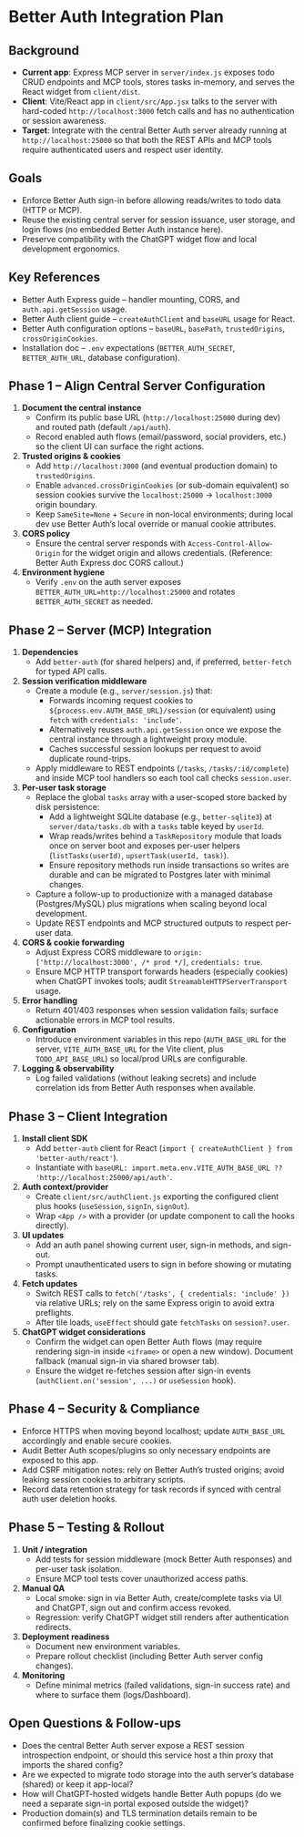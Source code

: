 # Better Auth Integration Plan

## Background
- **Current app**: Express MCP server in `server/index.js` exposes todo CRUD endpoints and MCP tools, stores tasks in-memory, and serves the React widget from `client/dist`.
- **Client**: Vite/React app in `client/src/App.jsx` talks to the server with hard-coded `http://localhost:3000` fetch calls and has no authentication or session awareness.
- **Target**: Integrate with the central Better Auth server already running at `http://localhost:25000` so that both the REST APIs and MCP tools require authenticated users and respect user identity.

## Goals
- Enforce Better Auth sign-in before allowing reads/writes to todo data (HTTP or MCP).
- Reuse the existing central server for session issuance, user storage, and login flows (no embedded Better Auth instance here).
- Preserve compatibility with the ChatGPT widget flow and local development ergonomics.

## Key References
- Better Auth Express guide – handler mounting, CORS, and `auth.api.getSession` usage. <!-- express.mdx -->
- Better Auth client guide – `createAuthClient` and `baseURL` usage for React. <!-- client.mdx -->
- Better Auth configuration options – `baseURL`, `basePath`, `trustedOrigins`, `crossOriginCookies`. <!-- options.mdx, cookies.mdx -->
- Installation doc – `.env` expectations (`BETTER_AUTH_SECRET`, `BETTER_AUTH_URL`, database configuration). <!-- installation.mdx -->

## Phase 1 – Align Central Server Configuration
1. **Document the central instance**
   - Confirm its public base URL (`http://localhost:25000` during dev) and routed path (default `/api/auth`).
   - Record enabled auth flows (email/password, social providers, etc.) so the client UI can surface the right actions.
2. **Trusted origins & cookies**
   - Add `http://localhost:3000` (and eventual production domain) to `trustedOrigins`.
   - Enable `advanced.crossOriginCookies` (or sub-domain equivalent) so session cookies survive the `localhost:25000` → `localhost:3000` origin boundary.
   - Keep `SameSite=None` + `Secure` in non-local environments; during local dev use Better Auth’s local override or manual cookie attributes.
3. **CORS policy**
   - Ensure the central server responds with `Access-Control-Allow-Origin` for the widget origin and allows credentials. (Reference: Better Auth Express doc CORS callout.)
4. **Environment hygiene**
   - Verify `.env` on the auth server exposes `BETTER_AUTH_URL=http://localhost:25000` and rotates `BETTER_AUTH_SECRET` as needed.

## Phase 2 – Server (MCP) Integration
1. **Dependencies**
   - Add `better-auth` (for shared helpers) and, if preferred, `better-fetch` for typed API calls.
2. **Session verification middleware**
   - Create a module (e.g., `server/session.js`) that:
     - Forwards incoming request cookies to `${process.env.AUTH_BASE_URL}/session` (or equivalent) using `fetch` with `credentials: 'include'`.
     - Alternatively reuses `auth.api.getSession` once we expose the central instance through a lightweight proxy module.
     - Caches successful session lookups per request to avoid duplicate round-trips.
   - Apply middleware to REST endpoints (`/tasks`, `/tasks/:id/complete`) and inside MCP tool handlers so each tool call checks `session.user`.
3. **Per-user task storage**
   - Replace the global `tasks` array with a user-scoped store backed by disk persistence:
     - Add a lightweight SQLite database (e.g., `better-sqlite3`) at `server/data/tasks.db` with a `tasks` table keyed by `userId`.
     - Wrap reads/writes behind a `TaskRepository` module that loads once on server boot and exposes per-user helpers (`listTasks(userId)`, `upsertTask(userId, task)`).
     - Ensure repository methods run inside transactions so writes are durable and can be migrated to Postgres later with minimal changes.
   - Capture a follow-up to productionize with a managed database (Postgres/MySQL) plus migrations when scaling beyond local development.
   - Update REST endpoints and MCP structured outputs to respect per-user data.
4. **CORS & cookie forwarding**
   - Adjust Express CORS middleware to `origin: ['http://localhost:3000', /* prod */]`, `credentials: true`.
   - Ensure MCP HTTP transport forwards headers (especially cookies) when ChatGPT invokes tools; audit `StreamableHTTPServerTransport` usage.
5. **Error handling**
   - Return 401/403 responses when session validation fails; surface actionable errors in MCP tool results.
6. **Configuration**
   - Introduce environment variables in this repo (`AUTH_BASE_URL` for the server, `VITE_AUTH_BASE_URL` for the Vite client, plus `TODO_API_BASE_URL`) so local/prod URLs are configurable.
7. **Logging & observability**
   - Log failed validations (without leaking secrets) and include correlation ids from Better Auth responses when available.

## Phase 3 – Client Integration
1. **Install client SDK**
   - Add `better-auth` client for React (`import { createAuthClient } from 'better-auth/react'`).
   - Instantiate with `baseURL: import.meta.env.VITE_AUTH_BASE_URL ?? 'http://localhost:25000/api/auth'`.
2. **Auth context/provider**
   - Create `client/src/authClient.js` exporting the configured client plus hooks (`useSession`, `signIn`, `signOut`).
   - Wrap `<App />` with a provider (or update component to call the hooks directly).
3. **UI updates**
   - Add an auth panel showing current user, sign-in methods, and sign-out.
   - Prompt unauthenticated users to sign in before showing or mutating tasks.
4. **Fetch updates**
   - Switch REST calls to `fetch('/tasks', { credentials: 'include' })` via relative URLs; rely on the same Express origin to avoid extra preflights.
   - After tile loads, `useEffect` should gate `fetchTasks` on `session?.user`.
5. **ChatGPT widget considerations**
   - Confirm the widget can open Better Auth flows (may require rendering sign-in inside `<iframe>` or open a new window). Document fallback (manual sign-in via shared browser tab).
   - Ensure the widget re-fetches session after sign-in events (`authClient.on('session', ...)` or `useSession` hook).

## Phase 4 – Security & Compliance
- Enforce HTTPS when moving beyond localhost; update `AUTH_BASE_URL` accordingly and enable secure cookies.
- Audit Better Auth scopes/plugins so only necessary endpoints are exposed to this app.
- Add CSRF mitigation notes: rely on Better Auth’s trusted origins; avoid leaking session cookies to arbitrary scripts.
- Record data retention strategy for task records if synced with central auth user deletion hooks.

## Phase 5 – Testing & Rollout
1. **Unit / integration**
   - Add tests for session middleware (mock Better Auth responses) and per-user task isolation.
   - Ensure MCP tool tests cover unauthorized access paths.
2. **Manual QA**
   - Local smoke: sign in via Better Auth, create/complete tasks via UI and ChatGPT, sign out and confirm access revoked.
   - Regression: verify ChatGPT widget still renders after authentication redirects.
3. **Deployment readiness**
   - Document new environment variables.
   - Prepare rollout checklist (including Better Auth server config changes).
4. **Monitoring**
   - Define minimal metrics (failed validations, sign-in success rate) and where to surface them (logs/Dashboard).

## Open Questions & Follow-ups
- Does the central Better Auth server expose a REST session introspection endpoint, or should this service host a thin proxy that imports the shared config?
- Are we expected to migrate todo storage into the auth server’s database (shared) or keep it app-local?
- How will ChatGPT-hosted widgets handle Better Auth popups (do we need a separate sign-in portal exposed outside the widget)?
- Production domain(s) and TLS termination details remain to be confirmed before finalizing cookie settings.
